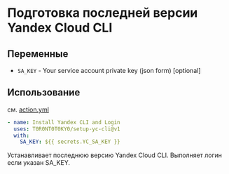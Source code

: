 # Подготовка последней версии Yandex Cloud CLI

## Переменные

* `SA_KEY` - Your service account private key (json form) [optional]

## Использование

см. [action.yml](action.yml)

```yaml
- name: Install Yandex CLI and Login
  uses: T0R0NT0T0KY0/setup-yc-cli@v1
  with:
    SA_KEY: ${{ secrets.YC_SA_KEY }}

```

Устанавливает последнюю версию Yandex Cloud CLI. Выполняет логин если указан SA_KEY.

